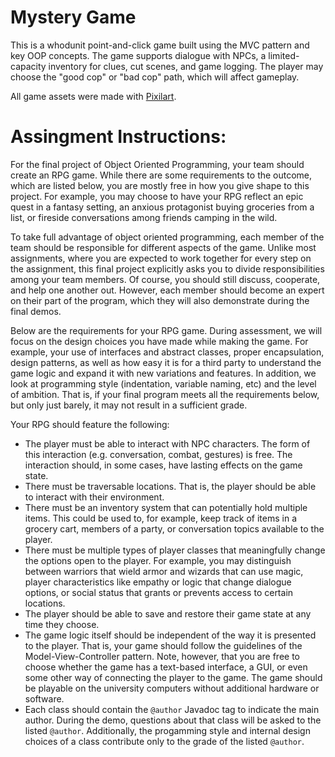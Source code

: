 # Mystery Game
This is a whodunit point-and-click game built using the MVC pattern and key OOP concepts. The game supports dialogue with NPCs, a limited-capacity inventory for clues, cut scenes, and game logging. The player may choose the "good cop" or "bad cop" path, which will affect gameplay.

All game assets were made with [Pixilart](https://www.pixilart.com/draw).

# Assingment Instructions:

For the final project of Object Oriented Programming, your team should create an RPG game. While there are some requirements to the outcome, which are listed below, you are mostly free in how you give shape to this project. For example, you may choose to have your RPG reflect an epic quest in a fantasy setting, an anxious protagonist buying groceries from a list, or fireside conversations among friends camping in the wild.

To take full advantage of object oriented programming, each member of the team should be responsible for different aspects of the game. Unlike most assignments, where you are expected to work together for every step on the assignment, this final project explicitly asks you to divide responsibilities among your team members. Of course, you should still discuss, cooperate, and help one another out. However, each member should become an expert on their part of the program, which they will also demonstrate during the final demos.

Below are the requirements for your RPG game. During assessment, we will focus on the design choices you have made while making the game. For example, your use of interfaces and abstract classes, proper encapsulation, design patterns, as well as how easy it is for a third party to understand the game logic and expand it with new variations and features. In addition, we look at programming style (indentation, variable naming, etc) and the level of ambition. That is, if your final program meets all the requirements below, but only just barely, it may not result in a sufficient grade.

Your RPG should feature the following:
- The player must be able to interact with NPC characters. The form of this interaction (e.g. conversation, combat, gestures) is free. The interaction should, in some cases, have lasting effects on the game state. 
- There must be traversable locations. That is, the player should be able to interact with their environment.
- There must be an inventory system that can potentially hold multiple items. This could be used to, for example, keep track of items in a grocery cart, members of a party, or conversation topics available to the player.
- There must be multiple types of player classes that meaningfully change the options open to the player. For example, you may distinguish between warriors that wield armor and wizards that can use magic, player characteristics like empathy or logic that change dialogue options, or social status that grants or prevents access to certain locations.
- The player should be able to save and restore their game state at any time they choose.
- The game logic itself should be independent of the way it is presented to the player. That is, your game should follow the guidelines of the Model-View-Controller pattern. Note, however, that you are free to choose whether the game has a text-based interface, a GUI, or even some other way of connecting the player to the game. The game should be playable on the university computers without additional hardware or software.
- Each class should contain the `@author` Javadoc tag to indicate the main author. During the demo, questions about that class will be asked to the listed `@author`. Additionally, the progamming style and internal design choices of a class contribute only to the grade of the listed `@author`.

